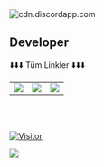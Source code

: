 <img src="https://cdn.discordapp.com/avatars/812793948623208549/d52d14f37597f41ab37caf3c3de46117.webp?size=80" alt="cdn.discordapp.com">

## Developer

<table class="center">
<tr> 
          ⬇️⬇️⬇️ Tüm Linkler ⬇️⬇️⬇️
  <tr>
<td><a href="https://instagram.com/the_danceofeternity">
<img src="https://img.shields.io/badge/Instagram-E4405F?style=for-the-badge&logo=instagram&logoColor=white">
</a> 
<td><a href="https://github.com/DanceOfEternity">
<img src="https://img.shields.io/badge/GitHub-100000?style=for-the-badge&logo=github&logoColor=white">
  </a>
<td><a href="mailto:sulust003@gmail.com">
<img src="https://img.shields.io/badge/Gmail-D14836?style=for-the-badge&logo=gmail&logoColor=white">
</a>
  </tr>
</table>
<br></br>


[![Visitor](https://visitor-badge.laobi.icu/badge?page_id=DanceOfEternity.DanceOfEternity)](#)


<img align="left" src="https://github-readme-stats.vercel.app/api?username=danceofeternity&theme=blue-green">

